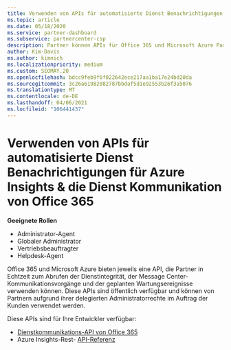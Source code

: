 ```yaml
---
title: Verwenden von APIs für automatisierte Dienst Benachrichtigungen
ms.topic: article
ms.date: 05/18/2020
ms.service: partner-dashboard
ms.subservice: partnercenter-csp
description: Partner können APIs für Office 365 und Microsoft Azure Partner für Echtzeitdienst Integrität, Nachrichten Center Kommunikation und geplante Wartungs Ereignisse verwenden.
author: Kim-Davis
ms.author: kimnich
ms.localizationpriority: medium
ms.custom: SEOMAY.20
ms.openlocfilehash: bdcc9feb9f6f022642ece217aa1ba17e24bd20da
ms.sourcegitcommit: 3c26a61982082787bbdaf5d1e92553b26f3a5076
ms.translationtype: MT
ms.contentlocale: de-DE
ms.lasthandoff: 04/06/2021
ms.locfileid: "106441437"
---
```

# <a name="use-apis-for-automated-service-notifications-for-azure-insights--office-365-service-communications"></a>Verwenden von APIs für automatisierte Dienst Benachrichtigungen für Azure Insights & die Dienst Kommunikation von Office 365

**Geeignete Rollen**

- Administrator-Agent
- Globaler Administrator
- Vertriebsbeauftragter
- Helpdesk-Agent

Office 365 und Microsoft Azure bieten jeweils eine API, die Partner in Echtzeit zum Abrufen der Dienstintegrität, der Message Center-Kommunikationsvorgänge und der geplanten Wartungsereignisse verwenden können. Diese APIs sind öffentlich verfügbar und können von Partnern aufgrund ihrer delegierten Administratorrechte im Auftrag der Kunden verwendet werden.

Diese APIs sind für Ihre Entwickler verfügbar:

- [Dienstkommunikations-API von Office 365](/office/office-365-management-api/office-365-service-communications-api-reference)
- Azure Insights-Rest- [API-Referenz](/rest/api/monitor/)

 

 
